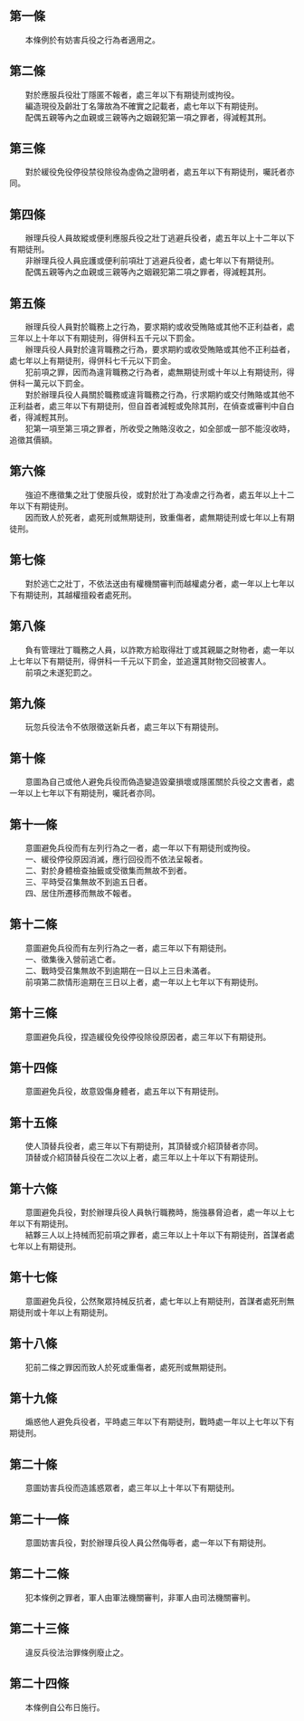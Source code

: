 第一條 
-------
　　本條例於有妨害兵役之行為者適用之。  


第二條 
-------
　　對於應服兵役壯丁隱匿不報者，處三年以下有期徒刑或拘役。  
　　編造現役及齡壯丁名簿故為不確實之記載者，處七年以下有期徒刑。  
　　配偶五親等內之血親或三親等內之姻親犯第一項之罪者，得減輕其刑。  


第三條 
-------
　　對於緩役免役停役禁役除役為虛偽之證明者，處五年以下有期徒刑，囑託者亦同。  


第四條 
-------
　　辦理兵役人員故縱或便利應服兵役之壯丁逃避兵役者，處五年以上十二年以下有期徒刑。  
　　非辦理兵役人員庇護或便利前項壯丁逃避兵役者，處七年以下有期徒刑。  
　　配偶五親等內之血親或三親等內之姻親犯第二項之罪者，得減輕其刑。  


第五條 
-------
　　辦理兵役人員對於職務上之行為，要求期約或收受賄賂或其他不正利益者，處三年以上十年以下有期徒刑，得併科五千元以下罰金。  
　　辦理兵役人員對於違背職務之行為，要求期約或收受賄賂或其他不正利益者，處七年以上有期徒刑，得併科七千元以下罰金。  
　　犯前項之罪，因而為違背職務之行為者，處無期徒刑或十年以上有期徒刑，得併科一萬元以下罰金。  
　　對於辦理兵役人員關於職務或違背職務之行為，行求期約或交付賄賂或其他不正利益者，處三年以下有期徒刑，但自首者減輕或免除其刑，在偵查或審判中自白者，得減輕其刑。  
　　犯第一項至第三項之罪者，所收受之賄賂沒收之，如全部或一部不能沒收時，追徵其價額。  


第六條 
-------
　　強迫不應徵集之壯丁使服兵役，或對於壯丁為凌虐之行為者，處五年以上十二年以下有期徒刑。  
　　因而致人於死者，處死刑或無期徒刑，致重傷者，處無期徒刑或七年以上有期徒刑。  


第七條 
-------
　　對於逃亡之壯丁，不依法送由有權機關審判而越權處分者，處一年以上七年以下有期徒刑，其越權擅殺者處死刑。  


第八條 
-------
　　負有管理壯丁職務之人員，以詐欺方給取得壯丁或其親屬之財物者，處一年以上七年以下有期徒刑，得併科一千元以下罰金，並追還其財物交回被害人。  
　　前項之未遂犯罰之。  


第九條 
-------
　　玩忽兵役法令不依限徵送新兵者，處三年以下有期徒刑。  


第十條 
-------
　　意圖為自己或他人避免兵役而偽造變造毀棄損壞或隱匿關於兵役之文書者，處一年以上七年以下有期徒刑，囑託者亦同。  


第十一條 
---------
　　意圖避免兵役而有左列行為之一者，處一年以下有期徒刑或拘役。  
　　一、緩役停役原因消滅，應行回役而不依法呈報者。  
　　二、對於身體檢查抽籤或受徵集而無故不到者。  
　　三、平時受召集無故不到逾五日者。  
　　四、居住所遷移而無故不報者。  


第十二條 
---------
　　意圖避免兵役而有左列行為之一者，處三年以下有期徒刑。  
　　一、徵集後入營前逃亡者。  
　　二、戰時受召集無故不到逾期在一日以上三日未滿者。  
　　前項第二款情形逾期在三日以上者，處一年以上七年以下有期徒刑。  


第十三條 
---------
　　意圖避免兵役，捏造緩役免役停役除役原因者，處三年以下有期徒刑。  


第十四條 
---------
　　意圖避免兵役，故意毀傷身體者，處五年以下有期徒刑。  


第十五條 
---------
　　使人頂替兵役者，處三年以下有期徒刑，其頂替或介紹頂替者亦同。  
　　頂替或介紹頂替兵役在二次以上者，處三年以上十年以下有期徒刑。  


第十六條 
---------
　　意圖避免兵役，對於辦理兵役人員執行職務時，施強暴脅迫者，處一年以上七年以下有期徒刑。  
　　結夥三人以上持械而犯前項之罪者，處三年以上十年以下有期徒刑，首謀者處七年以上有期徒刑。  


第十七條 
---------
　　意圖避免兵役，公然聚眾持械反抗者，處七年以上有期徒刑，首謀者處死刑無期徒刑或十年以上有期徒刑。  


第十八條 
---------
　　犯前二條之罪因而致人於死或重傷者，處死刑或無期徒刑。  


第十九條 
---------
　　煽惑他人避免兵役者，平時處三年以下有期徒刑，戰時處一年以上七年以下有期徒刑。  


第二十條 
---------
　　意圖妨害兵役而造謠惑眾者，處三年以上十年以下有期徒刑。  


第二十一條 
-----------
　　意圖妨害兵役，對於辦理兵役人員公然侮辱者，處一年以下有期徒刑。  


第二十二條 
-----------
　　犯本條例之罪者，軍人由軍法機關審判，非軍人由司法機關審判。  


第二十三條 
-----------
　　違反兵役法治罪條例廢止之。  


第二十四條 
-----------
　　本條例自公布日施行。